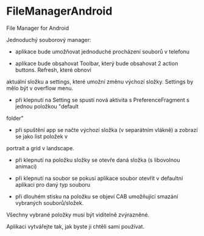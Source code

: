 # FileManagerAndroid
File Manager for Android

Jednoduchý souborový manager:

- aplikace bude umožňovat jednoduché procházení souborů v telefonu

- aplikace bude obsahovat Toolbar, který bude obsahovat 2 action buttons. Refresh, které obnoví

aktuální složku a settings, které umožní změnu výchozí složky. Settings by mělo být v overflow menu.

- při klepnutí na Setting se spustí nová aktivita s PreferenceFragment s jednou položkou "default

folder"

- při spuštění app se načte výchozí složka (v separátním vlákně) a zobrazí se jako list položek v

portrait a grid v landscape.

- při klepnutí na položku složky se otevře daná složka (s libovolnou animaci)

- při klepnutí na soubor se pokusí aplikace soubor otevřít v defaultní aplikaci pro daný typ souboru

- při dlouhém stisku na položku se objeví CAB umožňující smazání vybraných souborů/složek.

Všechny vybrané položky musí být viditelně zvýrazněné.

Aplikaci vytvářejte tak, jak byste ji chtěli sami používat.

